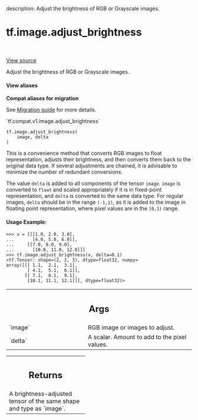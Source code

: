 description: Adjust the brightness of RGB or Grayscale images.

<div itemscope itemtype="http://developers.google.com/ReferenceObject">
<meta itemprop="name" content="tf.image.adjust_brightness" />
<meta itemprop="path" content="Stable" />
</div>

# tf.image.adjust_brightness

<!-- Insert buttons and diff -->

<table class="tfo-notebook-buttons tfo-api nocontent" align="left">

</table>

<a target="_blank" href="/code/stable/tensorflow/python/ops/image_ops_impl.py">View source</a>



Adjust the brightness of RGB or Grayscale images.

<section class="expandable">
  <h4 class="showalways">View aliases</h4>
  <p>
<b>Compat aliases for migration</b>
<p>See
<a href="https://www.tensorflow.org/guide/migrate">Migration guide</a> for
more details.</p>
<p>`tf.compat.v1.image.adjust_brightness`</p>
</p>
</section>

<pre class="devsite-click-to-copy prettyprint lang-py tfo-signature-link">
<code>tf.image.adjust_brightness(
    image, delta
)
</code></pre>



<!-- Placeholder for "Used in" -->

This is a convenience method that converts RGB images to float
representation, adjusts their brightness, and then converts them back to the
original data type. If several adjustments are chained, it is advisable to
minimize the number of redundant conversions.

The value `delta` is added to all components of the tensor `image`. `image` is
converted to `float` and scaled appropriately if it is in fixed-point
representation, and `delta` is converted to the same data type. For regular
images, `delta` should be in the range `(-1,1)`, as it is added to the image
in floating point representation, where pixel values are in the `[0,1)` range.

#### Usage Example:



```
>>> x = [[[1.0, 2.0, 3.0],
...       [4.0, 5.0, 6.0]],
...     [[7.0, 8.0, 9.0],
...       [10.0, 11.0, 12.0]]]
>>> tf.image.adjust_brightness(x, delta=0.1)
<tf.Tensor: shape=(2, 2, 3), dtype=float32, numpy=
array([[[ 1.1,  2.1,  3.1],
        [ 4.1,  5.1,  6.1]],
       [[ 7.1,  8.1,  9.1],
        [10.1, 11.1, 12.1]]], dtype=float32)>
```

<!-- Tabular view -->
 <table class="responsive fixed orange">
<colgroup><col width="214px"><col></colgroup>
<tr><th colspan="2"><h2 class="add-link">Args</h2></th></tr>

<tr>
<td>
`image`
</td>
<td>
RGB image or images to adjust.
</td>
</tr><tr>
<td>
`delta`
</td>
<td>
A scalar. Amount to add to the pixel values.
</td>
</tr>
</table>



<!-- Tabular view -->
 <table class="responsive fixed orange">
<colgroup><col width="214px"><col></colgroup>
<tr><th colspan="2"><h2 class="add-link">Returns</h2></th></tr>
<tr class="alt">
<td colspan="2">
A brightness-adjusted tensor of the same shape and type as `image`.
</td>
</tr>

</table>

